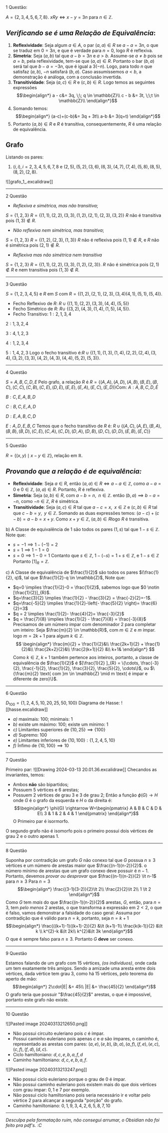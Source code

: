 $\text{1 Questão}$:

$A = \{2,3,4,5,6,7,8\}$.
$xRy \iff x-y =3n$ para $n \in \mathbb{Z}$.
## *Verificando se é uma Relação de Equivalência*:
1. **Reflexividade**:
   Seja algum $a \in A$, o par $(a,a) \in R$ se $a-a = 3n$, o que se traduz em $0 = 3n$, e que é verdade para $n=0$, logo $R$ é reflexiva.
2. **Simetria**:
   Seja $(a,b)$ tal que $a-b = 3n$ e $a \gt b$. 
   Assume-se $a \ne b$ pois se $a = b$, pela reflexividade, tem-se que $(a,a) \in R$.
   Portanto o bar $(b,a)$ será tal que $b - a = -3n$, que é igual a $3(-n)$. Logo, para todo $n$ que satisfaz $(a,b)$, $-n$ satisfará $(b,a)$. Caso assumíssemos $a \lt b$, a demonstração é análoga, com a conclusão invertida.
3. **Transitividade**:
   Seja $(a,c) \in R$ e $(c,b) \in R$. Logo temos as seguintes expressões
$$\begin{align*}
a - c&= 3q, \;\; q \in \mathbb{Z}\\
c - b &= 3t, \;\;t \in \mathbb{Z}\\
\end{align*}$$
3. Somando temos:
$$\begin{align*}
(a-c)+(c-b)&= 3q + 3t\\
a-b &= 3(q+t)
\end{align*}$$
3. Portanto $(a,b) \in R$ e $R$ é transitiva, consequentemente, $R$ é uma relação de equivalência.
## Grafo
Listando os pares:
1. $(i,i), i = 2,3,4,5,6,7,8$ e $(2,5),(5,2),(3,6),(6,3),(4,7),(7,4),(5,8),(8,5), (8,2), (2,8)$.

![[grafo_1_.excalidraw]]
___
$\text{2 Questão}$

- *Reflexiva e simétrica, mas não transitiva*;

$S = \{1,2,3\}$
$R = \{(1,1), (2,2), (3,3), (1,2), (2,1), (2,3), (3,2)\}$
$R$ não é transitiva pois $(1,3) \notin R$.

- *Não reflexiva nem simétrica, mas transitiva*;

$S=\{1,2,3\}$
$R= \{(1,2),(2,3), (1,3)\}$
$R$ não é reflexiva pois $(1,1) \notin R$, e $R$ não é simétrica pois $(2,1) \notin R$.

- *Reflexiva mas não simétrica nem transitiva*

$S = \{1,2,3\}$
$R = \{(1,1), (2,2), (3,3), (1,2), (2,3)\}$.
$R$ não é simétrica pois $(2,1) \notin R$ e nem transitiva pois $(1,3) \notin R$.
___
$\text{3 Questão}$

$S = \{1,2,3,4,5\}$ e $R$ em $S$ com $R = \{(1,2), (2,1), (2,3), (3,4) (4,1), (5,1),(5,4)\}$.
- Fecho Reflexivo de $R$: $R \cup \{(1,1), (2,2), (3,3), (4,4), (5,5)\}$
- Fecho Simétrico de $R$: $R \cup$ $\{(3,2), (4,3), (1,4), (1,5),(4,5)\}$.
- Fecho Transitivo:
$1:2,1,3,4$

$2:1,3,2,4$

$3:4,1,2,3$

$4:1,2,3,4$

$5:1,4,2,3$
Logo o fecho transitivo é:$R \cup \{(1,1), (1,3),(1,4),(2,2),(2,4),(3,4), (3,2), (3,3), (4,2), (4,3), (4,4), (5,2),(5,3)\}$.
___
$\text{4 Questão}$

$S={A,B,C,D,E}$
Pelo grafo, a relação $R$ é $R= \{(A,A), (A,D), (A,B), (B,E), (B,C), (C,C), (C,B), (C,E), (D,E), (E,E), (E,A), (E,C), (E,D)\}$Com:
$A:A,B,C,D,E$ 

$B:C,E,A,B,D$

$C:B,C,E,A,D$

$D:E,A,B,C,D$

$E:A,D,E,B,C$
Temos que o fecho transitivo de $R$ é: $R \cup \{(A,C), (A,E), (B,A), (B,B), (B,D), (C,E),(C,A),(C,D),(D,A),(D,B),(D,C),(D,D),(E,B),(E,C)\}$
____
$\text{5 Questão}$

$R = \{(x,y) \mid x - y \in \mathbb{Z}\}$, relação em $\mathbb{R}$.
## *Provando que a relação é de equivalência:*
- **Reflexividade**:
  Seja $a \in R$, então $(a,a) \in R \iff a-a \in \mathbb{Z}$, como $a-a=0$ e $0 \in \mathbb{Z}$, $(a,a) \in R$.
  Portanto, $R$ é reflexiva.
- **Simetria**: 
  Seja $(a,b) \in R$, com $a-b = n, \;\; n \in \mathbb{Z}$. então $(b,a) \implies b-a = -n$, como $-n \in \mathbb{Z}$, $R$ é simétrica.
- **Transitividade**:
  Seja $(a,c) \in R$ tal que $a-c = x,\;\; x \in \mathbb{Z}$ e $(c,b) \in R$ tal que $c-b = y, \;\; y \in \mathbb{Z}$. Somando as duas expressões temos: $(a-c)+(c-b) = a-b = x + y$. Como $x+y \in \mathbb{Z}$, $(a,b) \in R$logo $R$ é transitiva.

$\text{b)}$ A Classe de equivalência de $1$ são todos os pares $(1,s)$ tal que $1 -s \in \mathbb{Z}$. Note que:
- $s = -1 \implies 1-(-1) = 2$
- $s = 1 \implies 1- 1 = 0$
- $s =0 \implies 1-0 = 1$
Contanto que $s \in \mathbb{Z}$, $1- (-s) = 1 + s \in \mathbb{Z}$, e $1-s \in \mathbb{Z}$
Portanto $[1]_{R} = \mathbb{Z}$.

$\text{c)}$ A Classe de equivalência de $\frac{1}{2}$ são todos os pares $(\frac{1}{2}, q)$, tal que $\frac{1}{2}-q \in \mathbb{Z}$, Note que:
- $q=0 \implies \frac{1}{2}-0 = \frac{1}{2}$, sabemos logo que $0 \notin [\frac{1}{2}]_{R}$.
- $q=\frac{3}{2} \implies \frac{1}{2} - \frac{3}{2} = \frac{-2}{2}=-1$.
- $q=\frac{-5}{2} \implies \frac{1}{2}-\left(- \frac{5}{2} \right)= \frac{6}{2}=3$
- $q = 2 \implies \frac{1}{2}- \frac{4}{2}= \frac{-3}{2}$ 
- $q = \frac{7}{8} \implies \frac{1}{2} -  \frac{7}{8} = \frac{-3}{8}$ 
Precisamos de um número ímpar com denominador $2$ para completar um inteiro:
Seja $\frac{m}{2} \in \mathbb{R}$, com $m \in \mathbb{Z}$ e $m$ ímpar. logo $m= 2k+1$ para algum $k \in \mathbb{Z}$.
$$
\begin{align*}
\frac{m}{2} + \frac{1}{2}&\\
\frac{2k+1}{2} + \frac{1}{2}&\\
\frac{2k+2}{2}&\\
\frac{2(k+1)}{2} &\\
k+1& 
\end{align*}
$$
Como $k \in \mathbb{Z}$, $k+1$ também pertence aos inteiros, portanto, a classe de equivalência de $\frac{1}{2}$ é $[\frac{1}{2} ]_{R} = \{\cdots, \frac{-3}{2}, \frac{-1}{2}, \frac{1}{2}, \frac{3}{2}, \frac{5}{2}, \cdots\}$, ou $\{\frac{m}{2} \text{ com }m \in \mathbb{Z} \mid m \text{ é impar e diferente de zero}\}$.
___
$\text{6 Questão}$

$D_{100} = \{1,2,4,5,10,20,25,50,100\}$
Diagrama de Hasse:
![[hasse.excalidraw]]

- *a)* maximais: $100$; minimais: $1$
- *b)* existe um máximo: $100$; existe um mínimo: $1$
- *c)* Limitantes superiores de $\{10,25\} \implies \{100\}$ 
- *d)* Supremo: $100$
- *e)* Limitantes inferiores de $\{10 ,100\}: \{1,2,4,5,10\}$
- *f)* Ínfimo de $\{10, 100\} \implies 10$
___
$\text{7 Questão}$

Primeiro par:
![[Drawing 2024-03-13 20.01.36.excalidraw]]
Checandos as invariantes, temos:
- Ambos **não** são bipartidos;
- Possuem $5$ vértices e $6$ arestas;
- Possuem $2$ vértices de grau $3$ e $3$ de grau $2$;
Então a função $\phi(G) \rightarrow H$ onde $G$ é o grafo da esquerda e $H$ o da direita é:
$$\begin{align*}
\phi(G) \rightarrow W=\begin{pmatrix}
A & B & C & D & E\\
3 & 1 & 2 & 4 & 1
\end{pmatrix}
\end{align*}$$
O Primeiro par é isormorfo.

O segundo grafo não é isomorfo pois o primeiro possui dois vértices de grau $2$ e o outro apenas $1.$
___
$\text{8 Questão}$

Suponha por contradição um grafo $G$ não conexo tal que $G$ possua $n \ge 3$ vértices e um número de arestas maior que $\frac{(n-1)(n-2)}{2}$. o número mínimo de arestas que um grafo conexo deve possuir é $n-1$. Portanto, devemos *provar ou desprovar* que $\frac{(n-1)(n-2)}{2} \lt n-1$ para $n \ge 3$
Para $n = 3$
$$\begin{align*}
\frac{(3-1)(3-2)}{2}\lt 2\\
\frac{2}{2}\lt 2\\
1 \lt 2
\end{align*}$$
Como $G$ tem *mais* do que $\frac{(n-1)(n-2)}{2}$ arestas, $G$, então, para $n=3$, tem *pelo menos* $2$ arestas, o que transforma a expressão em $2\lt2$, o que é falso, vamos demonstrar a falsidade do caso geral:
Assuma por contradição que é válido para $n=k$, portanto, seja $n = k+1$
$$\begin{align*}
\frac{((k+1)-1)((k+1)-2)}{2} &\lt (k+1)-1\\
\frac{k(k-1)}{2} &\lt k \\
k^{2}-k &\lt 2k\\
k^{2}&\lt 3k
\end{align*}$$
O que é sempre falso para $n \ge 3$. Portanto $G$ **deve** ser conexo.
___
$\text{9 Questão}$

Estamos falando de um grafo com $15$ vértices, *(os indivíduos)*, onde cada um tem exatamente três amigos. Sendo a amizade uma aresta entre dois vértices, dada vértice tem grau $3$, como há $15$ vértices, pelo teorema do aperto de mão:
$$\begin{align*}
2\cdot|E| &= 45\\
|E| &= \frac{45}{2}
\end{align*}$$
O grafo teria que possuir "$\frac{45}{2}$" arestas, o que é impossível, portanto este grafo não existe.
___
$\text{10 Questão}$

![[Pasted image 20240313212650.png]]
- Não possui circuito euleriano pois $c$ é ímpar.
- Possui caminho euleriano pois apenas $c$ e $a$ são ímpares, o caminho é, representado as arestas com pares: $(a,e), (e,b), (b,a), (a,f), (f,e), (e,c), (c,f), (f,d), (d,c)$.
- Ciclo hamiltoniano: $d,c,e,b,a,f,d$
- Caminho hamiltoniano: $d,c,e,b,a,f$.

![[Pasted image 20240313213247.png]]

- Não possui ciclo euleriano porque o grau de $0$ é ímpar.
- Não possui caminho euleriano pois existem mais do que dois vértices com grau ímpar: $0,1$ e $7$ por exemplo.
- Não possui ciclo hamiltoniano pois seria necessário ir e voltar pelo vértice $2$ para alcançar a segunda "porção" do grafo.
- Caminho hamiltoniano: $0,1,9,3,4,2,6,5,8,7,10$
___



*Desculpa pela formatação ruim, não consegui arrumar, o Obsidian não foi feito pra pdf's. :C*
